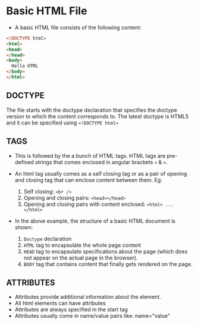 # Basic HTML File

- A basic HTML file consists of the following content:
```html
<!DOCTYPE html>
<html>
<head>
</head>
<body>
  Hello HTML
</body>
</html>
```
## DOCTYPE
The file starts with the doctype declaration that specifies the doctype version to which the content corresponds to. The latest doctype is HTML5 and it can be specified using `<!DOCTYPE html>`

## TAGS
- This is followed by the a bunch of HTML tags. HTML tags are pre-defined strings that comes enclosed in angular brackets `<` & `>`.

- An html tag usually comes as a self closing tag or as a pair of opening and closing tag that can enclose content between them. Eg:
  1. Self closing: `<br />`
  2. Opening and closing pairs: `<head></head>`
  3. Opening and closing pairs with content enclosed: `<html> ... </html>`

- In the above example, the structure of a basic HTML document is shown:
  1. `Doctype` declaration
  2. `HTML` tag to encapsulate the whole page content
  3. `HEAD` tag to encapsulate specifications about the page (which does not appear on the actual page in the browser).
  4. `BODY` tag that contains content that finally gets rendered on the page.

## ATTRIBUTES
- Attributes provide additional information about the element.
- All html elements can have attributes
- Attributes are always specified in the start tag
- Attributes usually come in name/value pairs like: name="value"